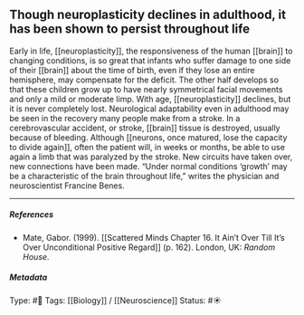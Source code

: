 ## Though neuroplasticity declines in adulthood, it has been shown to persist throughout life   # 

Early in life, [[neuroplasticity]], the responsiveness of the human [[brain]] to changing conditions, is so great that infants who suffer damage to one side of their [[brain]] about the time of birth, even if they lose an entire hemisphere, may compensate for the deficit. The other half develops so that these children grow up to have nearly symmetrical facial movements and only a mild or moderate limp. With age, [[neuroplasticity]] declines, but it is never completely lost. Neurological adaptability even in adulthood may be seen in the recovery many people make from a stroke. In a cerebrovascular accident, or stroke, [[brain]] tissue is destroyed, usually because of bleeding. Although [[neurons, once matured, lose the capacity to divide again]], often the patient will, in weeks or months, be able to use again a limb that was paralyzed by the stroke. New circuits have taken over, new connections have been made. “Under normal conditions ‘growth’ may be a characteristic of the brain throughout life,” writes the physician and neuroscientist Francine Benes.

___

##### References

- Mate, Gabor. (1999). [[Scattered Minds Chapter 16. It Ain’t Over Till It’s Over Unconditional Positive Regard]] (p. 162). London, UK: _Random House_.

##### Metadata

Type: #🔴 
Tags: [[Biology]] / [[Neuroscience]] 
Status: #☀️ 